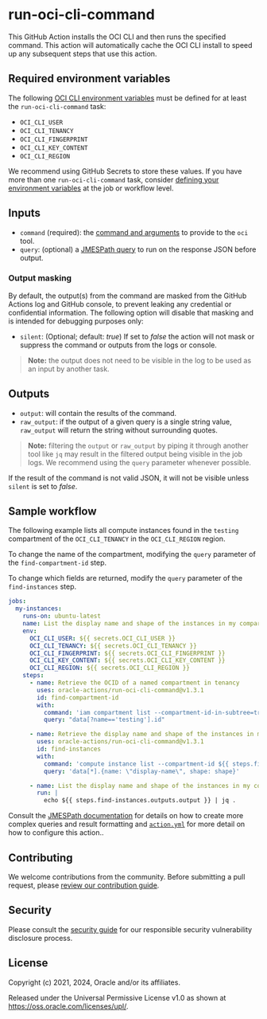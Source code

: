 # run-oci-cli-command

This GitHub Action installs the OCI CLI and then runs the specified command. This action will automatically cache the
OCI CLI install to speed up any subsequent steps that use this action.

## Required environment variables

The following [OCI CLI environment variables][1] must be defined for at least the `run-oci-cli-command` task:

- `OCI_CLI_USER`
- `OCI_CLI_TENANCY`
- `OCI_CLI_FINGERPRINT`
- `OCI_CLI_KEY_CONTENT`
- `OCI_CLI_REGION`

We recommend using GitHub Secrets to store these values. If you have more than one `run-oci-cli-command` task, consider
[defining your environment variables][2] at the job or workflow level.

## Inputs

- `command` (required): the [command and arguments][3] to provide to the `oci` tool.
- `query`: (optional) a [JMESPath query][4] to run on the response JSON before output.

### Output masking

By default, the output(s) from the command are masked from the GitHub Actions log and GitHub console, to prevent leaking
any credential or confidential information. The following option will disable that masking and is intended for debugging
purposes only:

- `silent`: (Optional; default: _true_) If set to _false_ the action will not mask or suppress the command or outputs
  from the logs or console.

> **Note:** the output does not need to be visible in the log to be used as an input by another task.

## Outputs

- `output`: will contain the results of the command.
- `raw_output`: if the output of a given query is a single string value, `raw_output` will return the string without
  surrounding quotes.

> **Note:** filtering the `output` or `raw_output` by piping it through another tool like `jq` may result in the
> filtered output being visible in the job logs. We recommend using the `query` parameter whenever possible.

If the result of the command is not valid JSON, it will not be visible unless `silent` is set to _false_.

## Sample workflow

The following example lists all compute instances found in the `testing` compartment of the `OCI_CLI_TENANCY` in the
`OCI_CLI_REGION` region.

To change the name of the compartment, modifying the `query` parameter of the `find-compartment-id` step.

To change which fields are returned, modify the `query` parameter of the `find-instances` step.

```yaml
jobs:
  my-instances:
    runs-on: ubuntu-latest
    name: List the display name and shape of the instances in my compartment
    env:
      OCI_CLI_USER: ${{ secrets.OCI_CLI_USER }}
      OCI_CLI_TENANCY: ${{ secrets.OCI_CLI_TENANCY }}
      OCI_CLI_FINGERPRINT: ${{ secrets.OCI_CLI_FINGERPRINT }}
      OCI_CLI_KEY_CONTENT: ${{ secrets.OCI_CLI_KEY_CONTENT }}
      OCI_CLI_REGION: ${{ secrets.OCI_CLI_REGION }}
    steps:
      - name: Retrieve the OCID of a named compartment in tenancy
        uses: oracle-actions/run-oci-cli-command@v1.3.1
        id: find-compartment-id
        with:
          command: 'iam compartment list --compartment-id-in-subtree=true'
          query: "data[?name=='testing'].id"

      - name: Retrieve the display name and shape of the instances in my compartment
        uses: oracle-actions/run-oci-cli-command@v1.3.1
        id: find-instances
        with:
          command: 'compute instance list --compartment-id ${{ steps.find-compartment-id.outputs.raw_output }}'
          query: 'data[*].{name: \"display-name\", shape: shape}'

      - name: List the display name and shape of the instances in my compartment
        run: |
          echo ${{ steps.find-instances.outputs.output }} | jq .
```

Consult the [JMESPath documentation][4] for details on how to create more complex queries and result formatting and
[`action.yml`](./action.yml) for more detail on how to configure this action..

## Contributing

We welcome contributions from the community. Before submitting a pull request, please
[review our contribution guide](./CONTRIBUTING.md).

## Security

Please consult the [security guide](./SECURITY.md) for our responsible security vulnerability disclosure process.

## License

Copyright (c) 2021, 2024, Oracle and/or its affiliates.

Released under the Universal Permissive License v1.0 as shown at <https://oss.oracle.com/licenses/upl/>.

[1]: https://docs.oracle.com/en-us/iaas/Content/API/SDKDocs/clienvironmentvariables.htm
[2]: https://docs.github.com/en/actions/learn-github-actions/environment-variables
[3]: https://docs.oracle.com/en-us/iaas/tools/oci-cli/3.2.0/oci_cli_docs/
[4]: https://jmespath.org/
